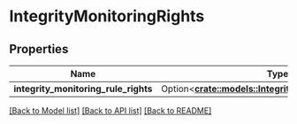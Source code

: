 # IntegrityMonitoringRights

## Properties

Name | Type | Description | Notes
------------ | ------------- | ------------- | -------------
**integrity_monitoring_rule_rights** | Option<[**crate::models::IntegrityMonitoringRuleRights**](integrityMonitoringRuleRights.md)> |  | [optional]

[[Back to Model list]](../README.md#documentation-for-models) [[Back to API list]](../README.md#documentation-for-api-endpoints) [[Back to README]](../README.md)


